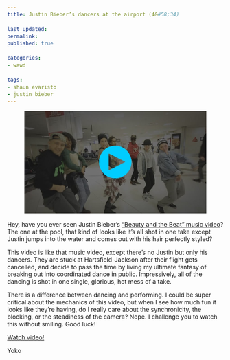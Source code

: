 ```yaml
---
title: Justin Bieber’s dancers at the airport (4&#58;34)

last_updated: 
permalink: 
published: true

categories:
- wawd

tags:
- shaun evaristo
- justin bieber
---
```


<figure>
    <a href="http://www.youtube.com/watch?v=JPLQxyj6PAY"><img src="/assets/images/2014-02-19-bieber_dancers_airport.jpg" alt="A still from a Youtube video where Justin Bieber’s dancers are improv dancing in an airport." /></a>
</figure>

Hey, have you ever seen Justin Bieber’s [“Beauty and the Beat” music video](http://www.youtube.com/watch?v=Ys7-6_t7OEQ)? The one at the pool, that kind of looks like it’s all shot in one take except Justin jumps into the water and comes out with his hair perfectly styled? 

This video is like that music video, except there’s no Justin but only his dancers. They are stuck at Hartsfield-Jackson after their flight gets cancelled, and decide to pass the time by living my ultimate fantasy of breaking out into coordinated dance in public. Impressively, all of the dancing is shot in one single, glorious, hot mess of a take. 

There is a difference between dancing and performing. I could be super critical about the mechanics of this video, but when I see how much fun it looks like they’re having, do I really care about the synchronicity, the blocking, or the steadiness of the camera? Nope. I challenge you to watch this without smiling. Good luck!

[Watch video!](http://www.youtube.com/watch?v=JPLQxyj6PAY)

Yoko